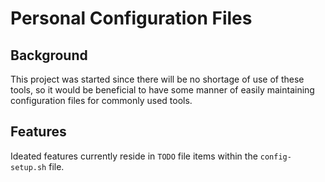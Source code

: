 # Personal Configuration Files
## Background
This project was started since there will be no shortage of use of these tools, so it would be beneficial to have some manner of easily maintaining configuration files for commonly used tools.

## Features
Ideated features currently reside in `TODO` file items within the `config-setup.sh` file.
